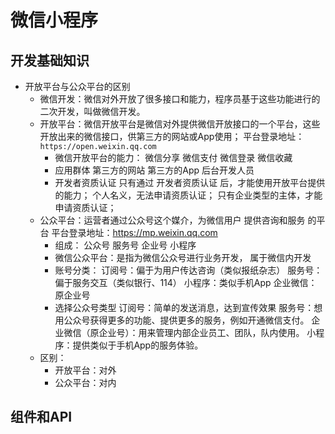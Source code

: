 # 微信小程序

## 开发基础知识

- 开放平台与公众平台的区别
  - 微信开发：微信对外开放了很多接口和能力，程序员基于这些功能进行的二次开发，叫做微信开发。
  - 开放平台：微信开放平台是微信对外提供微信开放接口的一个平台，这些开放出来的微信接口，供第三方的网站或App使用；
    平台登录地址：`https://open.weixin.qq.com`
    - 微信开放平台的能力：
      微信分享
      微信支付
      微信登录
      微信收藏
    - 应用群体
      第三方的网站
      第三方的App
      后台开发人员
    - 开发者资质认证
      只有通过 开发者资质认证 后，才能使用开放平台提供的能力；
      个人名义，无法申请资质认证；
      只有企业类型的主体，才能申请资质认证；
  - 公众平台：运营者通过公众号这个媒介，为微信用户 提供咨询和服务 的平台
    平台登录地址：https://mp.weixin.qq.com
    - 组成：
      公众号
      服务号
      企业号
      小程序
    - 微信公众平台：是指为微信公众号进行业务开发， 属于微信内开发
    - 账号分类：
      订阅号：偏于为用户传达咨询（类似报纸杂志）
      服务号：偏于服务交互（类似银行、114）
      小程序：类似手机App
      企业微信：原企业号
    - 选择公众号类型
      订阅号：简单的发送消息，达到宣传效果
      服务号：想用公众号获得更多的功能、提供更多的服务，例如开通微信支付。
      企业微信（原企业号）：用来管理内部企业员工、团队，队内使用。
      小程序：提供类似于手机App的服务体验。
  - 区别：
    - 开放平台：对外
    - 公众平台：对内

## 组件和API